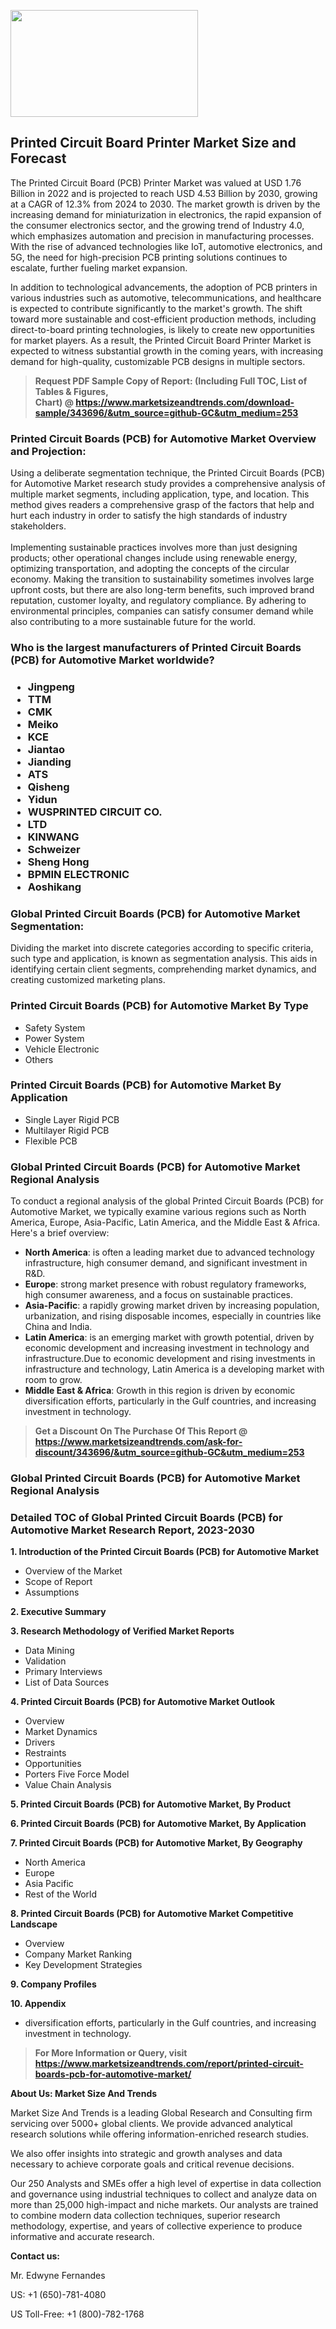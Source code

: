 <p><img class="alignnone size-medium wp-image-20088" src="https://ffe5etoiles.com/wp-content/uploads/2024/12/MST1-300x171.png" alt="" width="300" height="171" /></p><h2>Printed Circuit Board Printer Market Size and Forecast</h2><p>The Printed Circuit Board (PCB) Printer Market was valued at USD 1.76 Billion in 2022 and is projected to reach USD 4.53 Billion by 2030, growing at a CAGR of 12.3% from 2024 to 2030. The market growth is driven by the increasing demand for miniaturization in electronics, the rapid expansion of the consumer electronics sector, and the growing trend of Industry 4.0, which emphasizes automation and precision in manufacturing processes. With the rise of advanced technologies like IoT, automotive electronics, and 5G, the need for high-precision PCB printing solutions continues to escalate, further fueling market expansion.</p><p>In addition to technological advancements, the adoption of PCB printers in various industries such as automotive, telecommunications, and healthcare is expected to contribute significantly to the market's growth. The shift toward more sustainable and cost-efficient production methods, including direct-to-board printing technologies, is likely to create new opportunities for market players. As a result, the Printed Circuit Board Printer Market is expected to witness substantial growth in the coming years, with increasing demand for high-quality, customizable PCB designs in multiple sectors.</p></p><blockquote id="" class=""><strong>Request PDF Sample Copy of Report: (Including Full TOC, List of Tables &amp; Figures, Chart)&nbsp;@&nbsp;<strong><a href="https://www.marketsizeandtrends.com/download-sample/343696/&utm_source=github-GC&utm_medium=253" target="_blank">https://www.marketsizeandtrends.com/download-sample/343696/&utm_source=github-GC&utm_medium=253</a></strong></strong></blockquote><h3 id="" class="">Printed Circuit Boards (PCB) for Automotive Market&nbsp;Overview and Projection:</h3><p id="" class="">Using a deliberate segmentation technique, the Printed Circuit Boards (PCB) for Automotive Market research study provides a comprehensive analysis of multiple market segments, including application, type, and location. This method gives readers a comprehensive grasp of the factors that help and hurt each industry in order to satisfy the high standards of industry stakeholders. <br /> <br />Implementing sustainable practices involves more than just designing products; other operational changes include using renewable energy, optimizing transportation, and adopting the concepts of the circular economy. Making the transition to sustainability sometimes involves large upfront costs, but there are also long-term benefits, such improved brand reputation, customer loyalty, and regulatory compliance. By adhering to environmental principles, companies can satisfy consumer demand while also contributing to a more sustainable future for the world.</p><h3 id="" class="">Who is the largest manufacturers of&nbsp;Printed Circuit Boards (PCB) for Automotive Market worldwide?</h3><h3 class=""><p><ul><li>Jingpeng </li><li> TTM </li><li> CMK </li><li> Meiko </li><li> KCE </li><li> Jiantao </li><li> Jianding </li><li> ATS </li><li> Qisheng </li><li> Yidun </li><li> WUSPRINTED CIRCUIT CO. </li><li> LTD </li><li> KINWANG </li><li> Schweizer </li><li> Sheng Hong </li><li> BPMIN ELECTRONIC </li><li> Aoshikang</li></ul></p></h3><h3 id="" class="">Global&nbsp;Printed Circuit Boards (PCB) for Automotive Market Segmentation:</h3><p id="" class="">Dividing the market into discrete categories according to specific criteria, such type and application, is known as segmentation analysis. This aids in identifying certain client segments, comprehending market dynamics, and creating customized marketing plans.</p><h3 id="" class="">Printed Circuit Boards (PCB) for Automotive Market&nbsp;By Type</h3><p><p><ul><li>Safety System</li><li> Power System</li><li> Vehicle Electronic</li><li> Others</p></li></ul></p></p><h3 id="" class="">Printed Circuit Boards (PCB) for Automotive Market&nbsp;By Application</h3><p class=""><p><ul><li>Single Layer Rigid PCB</li><li> Multilayer Rigid PCB</li><li> Flexible PCB</li></ul></p></p><h3 id="" class="">Global Printed Circuit Boards (PCB) for Automotive Market Regional Analysis</h3><p id="" class="">To conduct a regional analysis of the global Printed Circuit Boards (PCB) for Automotive Market, we typically examine various regions such as North America, Europe, Asia-Pacific, Latin America, and the Middle East &amp; Africa. Here's a brief overview:</p><ul><li><strong>North America</strong>: is often a leading market due to advanced technology infrastructure, high consumer demand, and significant investment in R&amp;D.</li><li><strong>Europe</strong>: strong market presence with robust regulatory frameworks, high consumer awareness, and a focus on sustainable practices.</li><li><strong>Asia-Pacific</strong>: a rapidly growing market driven by increasing population, urbanization, and rising disposable incomes, especially in countries like China and India.</li><li><strong>Latin America</strong>: is an emerging market with growth potential, driven by economic development and increasing investment in technology and infrastructure.Due to economic development and rising investments in infrastructure and technology, Latin America is a developing market with room to grow.</li><li><strong>Middle East &amp; Africa</strong>: Growth in this region is driven by economic diversification efforts, particularly in the Gulf countries, and increasing investment in technology.</li></ul><blockquote id="" class=""><strong>Get a Discount On The Purchase Of This Report @ <strong><a href="https://www.marketsizeandtrends.com/ask-for-discount/343696/&utm_source=github-GC&utm_medium=253" target="_blank">https://www.marketsizeandtrends.com/ask-for-discount/343696/&utm_source=github-GC&utm_medium=253</a></strong></strong></blockquote><h3 id="" class="">Global Printed Circuit Boards (PCB) for Automotive Market Regional Analysis</h3><h3 id="" class="">Detailed TOC of Global Printed Circuit Boards (PCB) for Automotive Market Research Report, 2023-2030</h3><p id="" class=""><strong>1. Introduction of the Printed Circuit Boards (PCB) for Automotive Market</strong></p><ul><li>Overview of the Market</li><li>Scope of Report</li><li>Assumptions</li></ul><p id="" class=""><strong>2. Executive Summary</strong></p><p id="" class=""><strong>3. Research Methodology of Verified Market Reports</strong></p><ul><li>Data Mining</li><li>Validation</li><li>Primary Interviews</li><li>List of Data Sources</li></ul><p id="" class=""><strong>4. Printed Circuit Boards (PCB) for Automotive Market Outlook</strong></p><ul><li>Overview</li><li>Market Dynamics</li><li>Drivers</li><li>Restraints</li><li>Opportunities</li><li>Porters Five Force Model</li><li>Value Chain Analysis</li></ul><p id="" class=""><strong>5. Printed Circuit Boards (PCB) for Automotive Market, By Product</strong></p><p id="" class=""><strong>6. Printed Circuit Boards (PCB) for Automotive Market, By Application</strong></p><p id="" class=""><strong>7. Printed Circuit Boards (PCB) for Automotive Market, By Geography</strong></p><ul><li>North America</li><li>Europe</li><li>Asia Pacific</li><li>Rest of the World</li></ul><p id="" class=""><strong>8. Printed Circuit Boards (PCB) for Automotive Market Competitive Landscape</strong></p><ul><li>Overview</li><li>Company Market Ranking</li><li>Key Development Strategies</li></ul><p id="" class=""><strong>9. Company Profiles</strong></p><p id="" class=""><strong>10. Appendix</strong></p><ul><li>diversification efforts, particularly in the Gulf countries, and increasing investment in technology.</li></ul><blockquote id="" class=""><strong>For More Information or Query, visit <strong><strong><a href="https://www.marketsizeandtrends.com/report/printed-circuit-boards-pcb-for-automotive-market/" target="_blank">https://www.marketsizeandtrends.com/report/printed-circuit-boards-pcb-for-automotive-market/</a></strong></strong></strong></blockquote><p id="" class=""><strong>About Us: Market Size And Trends</strong></p><p id="" class="">Market Size And Trends is a leading Global Research and Consulting firm servicing over 5000+ global clients. We provide advanced analytical research solutions while offering information-enriched research studies.</p><p id="" class="">We also offer insights into strategic and growth analyses and data necessary to achieve corporate goals and critical revenue decisions.</p><p id="" class="">Our 250 Analysts and SMEs offer a high level of expertise in data collection and governance using industrial techniques to collect and analyze data on more than 25,000 high-impact and niche markets. Our analysts are trained to combine modern data collection techniques, superior research methodology, expertise, and years of collective experience to produce informative and accurate research.</p><p id="" class=""><strong>Contact us:</strong></p><p id="" class="">Mr. Edwyne Fernandes</p><p id="" class="">US: +1 (650)-781-4080</p><p id="" class="">US Toll-Free: +1 (800)-782-1768</p>
